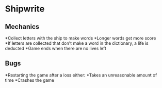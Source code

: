 # Shipwrite

## Mechanics

*Collect letters with the ship to make words
*Longer words get more score
*If letters are collected that don't make a word in the dictionary, a life is deducted
*Game ends when there are no lives left

## Bugs

*Restarting the game after a loss either:
	*Takes an unreasonable amount of time
	*Crashes the game
